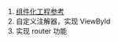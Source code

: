 1. [组件化工程参考](https://juejin.im/post/5b5f17976fb9a04fa775658d)
2. 自定义注解器，实现 ViewById
3. 实现 router 功能
